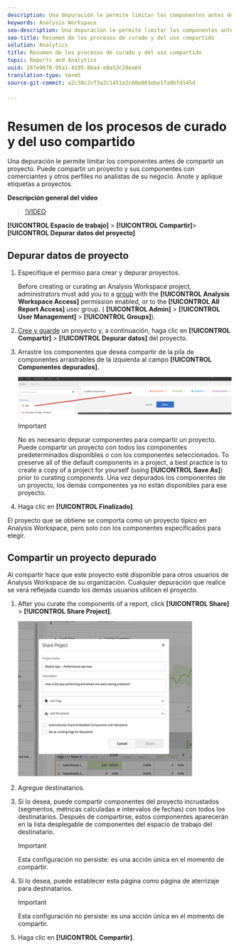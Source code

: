 ```yaml
---
description: Una depuración le permite limitar los componentes antes de compartir un proyecto. Puede compartir un proyecto y sus componentes con comerciantes y otros perfiles no analistas de su negocio. Anote y aplique etiquetas a proyectos.
keywords: Analysis Workspace
seo-description: Una depuración le permite limitar los componentes antes de compartir un proyecto. Puede compartir un proyecto y sus componentes con comerciantes y otros perfiles no analistas de su negocio. Anote y aplique etiquetas a proyectos.
seo-title: Resumen de los procesos de curado y del uso compartido
solution: Analytics
title: Resumen de los procesos de curado y del uso compartido
topic: Reports and Analytics
uuid: 267e9678-95a1-4195-8ba4-e8a53c28ea0d
translation-type: tm+mt
source-git-commit: a2c38c2cf3a2c1451e2c60e003ebe1fa9bfd145d

---
```



# Resumen de los procesos de curado y del uso compartido

Una depuración le permite limitar los componentes antes de compartir un proyecto. Puede compartir un proyecto y sus componentes con comerciantes y otros perfiles no analistas de su negocio. Anote y aplique etiquetas a proyectos.

**Descripción general del vídeo**

>[!VIDEO](https://www.youtube.com/watch?v=LJJRskdmlOg&index=79&t=0s&list=PL2tCx83mn7GuNnQdYGOtlyCu0V5mEZ8sS)

**[!UICONTROL Espacio de trabajo]** &gt; **[!UICONTROL Compartir]**&gt; **[!UICONTROL Depurar datos del proyecto]**

## Depurar datos de proyecto

1. Especifique el permiso para crear y depurar proyectos.

   Before creating or curating an Analysis Workspace project, administrators must add you to a [group](https://marketing.adobe.com/resources/help/en_US/reference/groups.html) with the **[!UICONTROL Analysis Workspace Access]** permission enabled, or to the **[!UICONTROL All Report Access]** user group. ( **[!UICONTROL Admin]** &gt; **[!UICONTROL User Management]** &gt; **[!UICONTROL Groups]**).

1. [Cree y guarde](../../../analyze/analysis-workspace/build-workspace-project/t-freeform-project.md#task_C2C698ACC7954062A28E4784911E6CF2) un proyecto y, a continuación, haga clic en **[!UICONTROL Compartir]** &gt; **[!UICONTROL Depurar datos]** del proyecto.
1. Arrastre los componentes que desea compartir de la pila de componentes arrastrables de la izquierda al campo **[!UICONTROL Componentes depurados].**

   ![](assets/curated-components.png)

   >[!IMPORTANT]
   >
   >No es necesario depurar componentes para compartir un proyecto. Puede compartir un proyecto con todos los componentes predeterminados disponibles o con los componentes seleccionados. To preserve all of the default components in a project, a best practice is to create a copy of a project for yourself (using **[!UICONTROL Save As]**) prior to curating components. Una vez depurados los componentes de un proyecto, los demás componentes ya no están disponibles para ese proyecto.

1. Haga clic en **[!UICONTROL Finalizado]**.

El proyecto que se obtiene se comporta como un proyecto típico en Analysis Workspace, pero solo con los componentes especificados para elegir.

## Compartir un proyecto depurado

Al compartir hace que este proyecto esté disponible para otros usuarios de Analysis Workspace de su organización. Cualquier depuración que realice se verá reflejada cuando los demás usuarios utilicen el proyecto.

1. After you curate the components of a report, click **[!UICONTROL Share]** &gt; **[!UICONTROL Share Project]**.

   ![](assets/share_component.png)

1. Agregue destinatarios.
1. Si lo desea, puede compartir componentes del proyecto incrustados (segmentos, métricas calculadas e intervalos de fechas) con todos los destinatarios. Después de compartirse, estos componentes aparecerán en la lista desplegable de componentes del espacio de trabajo del destinatario.

   >[!IMPORTANT]
   >
   >Esta configuración no persiste: es una acción única en el momento de compartir.

1. Si lo desea, puede establecer esta página como página de aterrizaje para destinatarios.

   >[!IMPORTANT]
   >
   >Esta configuración no persiste: es una acción única en el momento de compartir.

1. Haga clic en **[!UICONTROL Compartir]**.

<!-- 

<p> <b>Annotate and tag a project</b> </p> 
<p>An alternative way to collaborate on a project is to use the Information panel. This panel will be re-introduced in an upcoming release. </p> 
<p> </p> 
<ul id="ul_EFD045FD9F3B4BF8A70637B00EE0BC9C"> 
 <li id="li_EC6C5EAF9C234E76BDA7FF0226B82083">Tag reports for sharing. </li> 
 <li id="li_CF6A438C55F847F8890F8CB674CAA4F7">Specify the recipient (filter by permission group or user name), the storage folder. In-product notifications let users know that they have a shared report waiting. </li> 
 <li id="li_C8E088DA43024277908705CB0F3A142A">Write messages or report descriptions for recipients. </li> 
 <li id="li_342EB4758C344B859757E23691068FA3"> Select the dimensions, metrics, and segments to recommend to a non-analyst colleague, who can view the report you are curating and sharing. Curating the component gives the recipient access to those components, based on their permission settings. </li> 
 <li id="li_6487500F9315481599B7F3897998879F"> Add suggested items to a previously configured report. These new items exist as recommended selectable options. </li> 
</ul>

 -->

